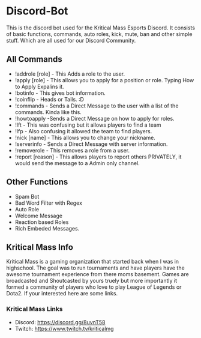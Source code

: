# Discord-Bot
This is the discord bot used for the Kritical Mass Esports Discord. It consists of basic functions, commands, auto roles, kick, mute, ban and other simple stuff. Which are all used for our Discord Community.
## All Commands
* !addrole [role] - This Adds a role to the user.
* !apply [role] - This allows you to apply for a position or role. Typing How to Apply Expalins it.
* !botinfo - This gives bot information.
* !coinflip - Heads or Tails. :D
* !commands - Sends a Direct Message to the user with a list of the commands. Kinda like this.
* !howtoapply -Sends a Direct Message on how to apply for roles.
* !lft - This was confusing but it allows players to find a team
* !lfp - Also confusing it allowed the team to find players.
* !nick [name] - This allows you to change your nickname.
* !serverinfo - Sends a Direct Message with server information.
* !removerole - This removes a role from a user.
* !report [reason] - This allows players to report others PRIVATELY, it would send the message to a Admin only channel.
## Other Functions
* Spam Bot
* Bad Word Filter with Regex
* Auto Role
* Welcome Message
* Reaction based Roles
* Rich Embeded Messages.
## Kritical Mass Info
Kritical Mass is a gaming organization that started back when I was in highschool. The goal was to run tournaments and have players have the awesome tournament experience from there moms basement. Games are broadcasted and Shoutcasted by yours truely but more importantly it formed a community of players who love to play League of Legends or Dota2. If your interested here are some links.
### Kritical Mass Links 
* Discord: https://discord.gg/8uvnT58
* Twitch: https://www.twitch.tv/kriticalmg
